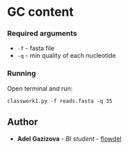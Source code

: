 # GC content

### Required arguments

* ```-f``` - fasta file
* ```-q``` - min quality of each nucleotide


### Running

Open terminal and run:
```
classwork1.py -f reads.fasta -q 35 
```

## Author

* **Adel Gazizova** - *BI student* - [flowdel](https://github.com/flowdel)
